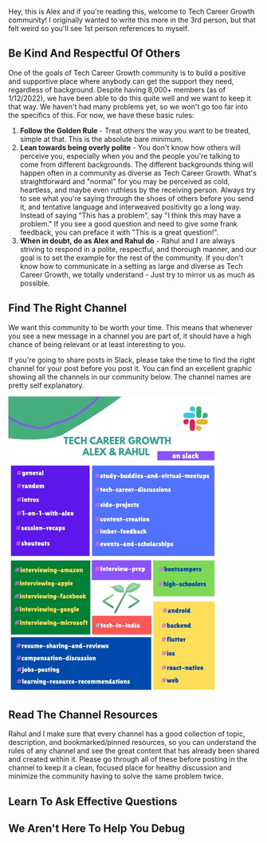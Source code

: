 Hey, this is Alex and if you're reading this, welcome to Tech Career Growth community! I originally wanted to write this more in the 3rd person, but that felt weird so you'll see 1st person references to myself.

## Be Kind And Respectful Of Others
One of the goals of Tech Career Growth community is to build a positive and supportive place where anybody can get the support they need, regardless of background. Despite having 8,000+ members (as of 1/12/2022), we have been able to do this quite well and we want to keep it that way. We haven't had many problems yet, so we won't go too far into the specifics of this. For now, we have these basic rules:

1. **Follow the Golden Rule** - Treat others the way you want to be treated, simple at that. This is the absolute bare minimum.
2. **Lean towards being overly polite** - You don't know how others will perceive you, especially when you and the people you're talking to come from different backgrounds. The different backgrounds thing will happen often in a community as diverse as Tech Career Growth. What's straightforward and "normal" for you may be perceived as cold, heartless, and maybe even ruthless by the receiving person. Always try to see what you're saying through the shoes of others before you send it, and tentative language and interweaved positivity go a long way. Instead of saying "This has a problem", say "I think this may have a problem." If you see a good question and need to give some frank feedback, you can preface it with "This is a great question!".
3. **When in doubt, do as Alex and Rahul do** - Rahul and I are always striving to respond in a polite, respectful, and thorough manner, and our goal is to set the example for the rest of the community. If you don't know how to communicate in a setting as large and diverse as Tech Career Growth, we totally understand - Just try to mirror us as much as possible.

## Find The Right Channel
We want this community to be worth your time. This means that whenever you see a new message in a channel you are part of, it should have a high chance of being relevant or at least interesting to you.

If you're going to share posts in Slack, please take the time to find the right channel for your post before you post it. You can find an excellent graphic showing all the channels in our community below. The channel names are pretty self explanatory.

<img src="./Slack%20Channels%20Guide.jpg" alt="drawing" width="420"/>

## Read The Channel Resources
Rahul and I make sure that every channel has a good collection of topic, description, and bookmarked/pinned resources, so you can understand the rules of any channel and see the great content that has already been shared and created within it. Please go through all of these before posting in the channel to keep it a clean, focused place for healthy discussion and minimize the community having to solve the same problem twice.

## Learn To Ask Effective Questions


## We Aren't Here To Help You Debug


